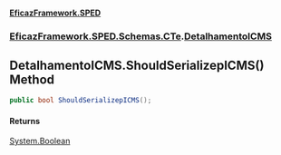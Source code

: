 #### [EficazFramework.SPED](EficazFrameworkSPED.md 'EficazFramework SPED')
### [EficazFramework.SPED.Schemas.CTe](EficazFramework.SPED.Schemas.CTe.md 'EficazFramework.SPED.Schemas.CTe').[DetalhamentoICMS](EficazFramework.SPED.Schemas.CTe/DetalhamentoICMS.md 'EficazFramework.SPED.Schemas.CTe.DetalhamentoICMS')

## DetalhamentoICMS.ShouldSerializepICMS() Method

```csharp
public bool ShouldSerializepICMS();
```

#### Returns
[System.Boolean](https://docs.microsoft.com/en-us/dotnet/api/System.Boolean 'System.Boolean')